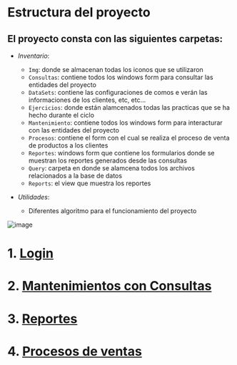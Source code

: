 # **Estructura del proyecto**

## El proyecto consta con las siguientes carpetas:

* *Inventario*:
    * `Img`: donde se almacenan todas los iconos que se utilizaron
    * `Consultas`: contiene todos los windows form para consultar las entidades del proyecto
    * `DataSets`: contiene las configuraciones de comos e verán las informaciones de los clientes, etc, etc...
    * `Ejercicios`: donde están alamcenados todas las practicas que se ha hecho durante el ciclo
    * `Mantenimiento`: contiene todos los windows form para interacturar con las entidades del proyecto
    * `Procesos`: contiene el form con el cual se realiza el proceso de venta de productos a los clientes
    * `Reportes`: windows form que contiene los formularios donde se muestran los reportes generados desde las consultas
    * `Query`: carpeta en donde se alamcena todos los archivos relacionados a la base de datos
    * `Reports`: el view que muestra los reportes

* *Utilidades*: 
    * Diferentes algoritmo para el funcionamiento del proyecto


![image](https://user-images.githubusercontent.com/24766287/77972041-54c87f00-72be-11ea-8951-c0d89ea446f3.png)


# 1. [Login]()
# 2. [Mantenimientos con Consultas]()
# 3. [Reportes]()
# 4. [Procesos de ventas]()